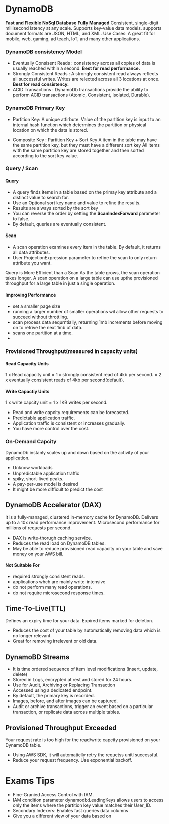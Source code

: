 # DynamoDB
**Fast and Flexible NoSql Database**
**Fully Managed**
Consistent, single-digit millisecond latency at any scale. 
Supports key-value data models. supports document formats are JSON, HTML, and XML.
Use Cases: A great fit for mobile, web, gaming, ad teach, IoT, and many other applications.


### DynamoDB consistency Model
* Eventually Consisent Reads : consistency across all copies of data is usually reached within a second. **Best for read performance.**
* Strongly Consistent Reads : A strongly consistent read always reflects all successful writes. Writes are relected across all 3 locations at once. **Best for read consistency.**
* ACID Transactions : DynamoDb transactions provide the ability to perform ACID transactions (Atomic, Consistent, Isolated, Durable).


### DynamoDB Primary Key

* Partition Key: A unique attirbute. Value of the partition key is input to an internal hash function which determines the partition or physical location on which the data is stored.

* Composite Key : Partition Key + Sort Key
A item in the table may have the same partition key, but they must have a different sort key
All items with the same partition key are stored together and then sorted according to the sort key value.


### Query / Scan
#### Query 
* A query finds items in a table based on the primay key attribute and a distinct value to search for.
* Use an Optional sort key name and value to refine the results.
* Results are always sorted by the sort key
* You can reverse the order by setting the **ScanIndexForward** parameter to false.
* By default, queries are eventually consistent.

#### Scan
* A scan operation examines every item in the table. By default, it returns all data attributes.
* User ProjectionExpression parameter to refine the scan to only return attribute you want.


Query is More Efficient than a Scan
As the table grows, the scan operation takes longer.
A scan operation on a large table can use upthe provisioned throughput for a large table in just a single operation.
#### Improving Performance
* set a smaller page size
* running a larger number of smaller operations wil allow other requests to succeed without throttling.
* scan process data sequrntially, returning 1mb increments before moving on to retrive the next 1mb of data.
* scans one partition at a time.
*


### Provisioned Throughput(measured in capacity units)
#### Read Capacity Units
1 x Read capacity unit = 1 x strongly consistent read of 4kb per second.
                       = 2 x eventually consistent reads of 4kb per second(default).
#### Write Capactiy Units
1 x write capcity unit = 1 x 1KB writes per second.
* Read and write capcity requirements can be forecasted.
* Predictable application traffic.
* Application traffic is consistent or increases gradually.
* You have more control over the cost.

### On-Demand Capcity
DynamoDb instanly scales up and down based on the activity of your application.
* Unknow workloads
* Unpredictable application traffic
* spiky, short-lived peaks.
* A pay-per-use model is desired
* It might be more difficult to predict the cost

## DynamoDB Accelerator (DAX)
It is a fully-managed, clustered in-memory cache for DynamoDB.
Delivers up to a 10x read performance improvement. Microsecond performance for millions of requests per second.
* DAX is write-thorugh caching service.
* Reduces the read load on DynamoDB tables.
* May be able to reduce provisioned read capacity on your table and save money on your AWS bill.

#### Not Suitable For
* required strongly consistent reads.
* applications whch are mainly write-intensive
* do not perform many read operations.
* do not require microsecond response times.

## Time-To-Live(TTL)
Defines an expiry time for your data. Expired items marked for deletion.
* Reduces the cost of your table by automatically removing data which is no longer relevant.
* Great for removing irrelevent or old data.



## DynamoBD Streams
* It is time ordered sequence of item level modifications (insert, update, delete)
* Stored in Logs, encrypted at rest and stored for 24 hours.
* Use for Audit, Archiving or Replacing Transaction
* Accessed using a dedicated endpoint.
* By default, the primary key is recorded.
* Images, before, and after images can be captured.
* Audit or archive transactions, trigger an event based on a particular transaction, or replicate data across multiple tables.


## Provisioned Throughput Exceeded
Your request rate is too high for the read/write capcity provisioned on your DynamoDB table.
* Using AWS SDK, it will automaticlly retry the requetss unitl successful.
* Reduce your request frequency. Use exponential backoff.



# Exams Tips
* Fine-Granied Access Control with IAM.
* IAM condition parameter dynamodb:LeadingKeys allows users to access only the items where the partition key value matches their User_ID.
* Secondary Indexers: Enables fast queries data columns
* Give you a different view of your data based on 
